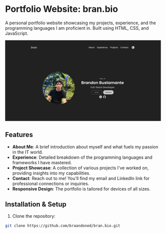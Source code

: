 # Portfolio Website: bran.bio

A personal portfolio website showcasing my projects, experience, and the programming languages I am proficient in. Built using HTML, CSS, and JavaScript.

![Portfolio Preview](./assets/preview.png) <!-- If you have a screenshot, update the path accordingly -->

## Features

- **About Me**: A brief introduction about myself and what fuels my passion in the IT world.
- **Experience**: Detailed breakdown of the programming languages and frameworks I have mastered.
- **Project Showcase**: A collection of various projects I've worked on, providing insights into my capabilities.
- **Contact**: Reach out to me! You'll find my email and LinkedIn link for professional connections or inquiries.
- **Responsive Design**: The portfolio is tailored for devices of all sizes.

## Installation & Setup

1. Clone the repository:
```bash
git clone https://github.com/braandoned/bran.bio.git
